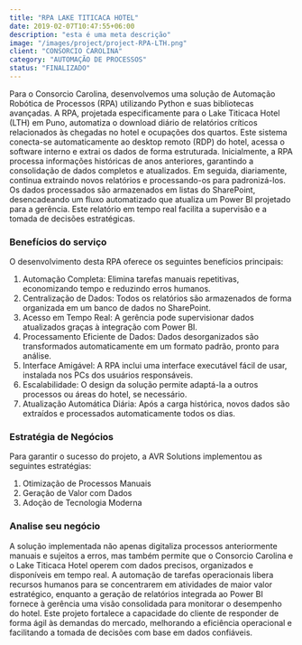 ```yaml
---
title: "RPA LAKE TITICACA HOTEL"
date: 2019-02-07T10:47:55+06:00
description: "esta é uma meta descrição"
image: "/images/project/project-RPA-LTH.png"
client: "CONSORCIO CAROLINA"
category: "AUTOMAÇÃO DE PROCESSOS"
status: "FINALIZADO"
---
```


Para o Consorcio Carolina, desenvolvemos uma solução de Automação Robótica de Processos (RPA) utilizando Python e suas bibliotecas avançadas. A RPA, projetada especificamente para o Lake Titicaca Hotel (LTH) em Puno, automatiza o download diário de relatórios críticos relacionados às chegadas no hotel e ocupações dos quartos. Este sistema conecta-se automaticamente ao desktop remoto (RDP) do hotel, acessa o software interno e extrai os dados de forma estruturada. Inicialmente, a RPA processa informações históricas de anos anteriores, garantindo a consolidação de dados completos e atualizados. Em seguida, diariamente, continua extraindo novos relatórios e processando-os para padronizá-los. Os dados processados são armazenados em listas do SharePoint, desencadeando um fluxo automatizado que atualiza um Power BI projetado para a gerência. Este relatório em tempo real facilita a supervisão e a tomada de decisões estratégicas.

### Benefícios do serviço

O desenvolvimento desta RPA oferece os seguintes benefícios principais:

1. Automação Completa: Elimina tarefas manuais repetitivas, economizando tempo e reduzindo erros humanos.  
2. Centralização de Dados: Todos os relatórios são armazenados de forma organizada em um banco de dados no SharePoint.  
3. Acesso em Tempo Real: A gerência pode supervisionar dados atualizados graças à integração com Power BI.  
4. Processamento Eficiente de Dados: Dados desorganizados são transformados automaticamente em um formato padrão, pronto para análise.  
5. Interface Amigável: A RPA inclui uma interface executável fácil de usar, instalada nos PCs dos usuários responsáveis.  
6. Escalabilidade: O design da solução permite adaptá-la a outros processos ou áreas do hotel, se necessário.  
7. Atualização Automática Diária: Após a carga histórica, novos dados são extraídos e processados automaticamente todos os dias.  

### Estratégia de Negócios

Para garantir o sucesso do projeto, a AVR Solutions implementou as seguintes estratégias:

1. Otimização de Processos Manuais  
2. Geração de Valor com Dados  
3. Adoção de Tecnologia Moderna  

### Analise seu negócio

A solução implementada não apenas digitaliza processos anteriormente manuais e sujeitos a erros, mas também permite que o Consorcio Carolina e o Lake Titicaca Hotel operem com dados precisos, organizados e disponíveis em tempo real. A automação de tarefas operacionais libera recursos humanos para se concentrarem em atividades de maior valor estratégico, enquanto a geração de relatórios integrada ao Power BI fornece à gerência uma visão consolidada para monitorar o desempenho do hotel. Este projeto fortalece a capacidade do cliente de responder de forma ágil às demandas do mercado, melhorando a eficiência operacional e facilitando a tomada de decisões com base em dados confiáveis.
